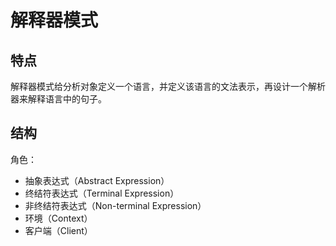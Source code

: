 # 解释器模式
## 特点
解释器模式给分析对象定义一个语言，并定义该语言的文法表示，再设计一个解析器来解释语言中的句子。

## 结构
角色：
- 抽象表达式（Abstract Expression）
- 终结符表达式（Terminal Expression）
- 非终结符表达式（Non-terminal Expression）
- 环境（Context）
- 客户端（Client）

